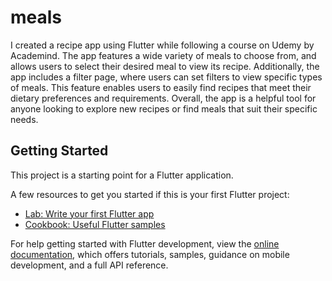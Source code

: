 # meals

I created a recipe app using Flutter while following a course on Udemy by Academind. The app features a wide variety of meals to choose from, and allows users to select their desired meal to view its recipe. Additionally, the app includes a filter page, where users can set filters to view specific types of meals. This feature enables users to easily find recipes that meet their dietary preferences and requirements. Overall, the app is a helpful tool for anyone looking to explore new recipes or find meals that suit their specific needs.

## Getting Started

This project is a starting point for a Flutter application.

A few resources to get you started if this is your first Flutter project:

- [Lab: Write your first Flutter app](https://docs.flutter.dev/get-started/codelab)
- [Cookbook: Useful Flutter samples](https://docs.flutter.dev/cookbook)

For help getting started with Flutter development, view the
[online documentation](https://docs.flutter.dev/), which offers tutorials,
samples, guidance on mobile development, and a full API reference.
